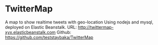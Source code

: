 # TwitterMap
A map to show realtime tweets with geo-location
Using nodejs and mysql, deployed on Elastic Beanstalk.
URL: http://twittermap-xyx.elasticbeanstalk.com
Github: https://github.com/teststaybaka/TwitterMap